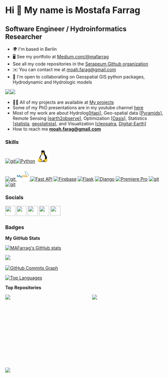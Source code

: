Hi 👋 My name is Mostafa Farrag
===============================

Software Engineer / Hydroinformatics Researcher
-----------------------------------------------

* 🌍  I'm based in Berlin
* 🖥️  See my portfolio at [Medium.com/@mafarrag](http://medium.com/@mafarrag)
* See all my code repositories in the [Serapeum Github organization ](https://github.com/Serapieum-of-alex)
* ✉️  You can contact me at [moah.farag@gmail.com](mailto:moah.farag@gmail.com)
* 🤝  I'm open to collaborating on Geospatial GIS python packages, Hydrodynamic and Hydrologic models

<a href="https://www.twitter.com/MAfarrag07" target="_blank" rel="noreferrer"><img
src="https://img.shields.io/twitter/follow/MAfarrag07?logo=twitter&style=for-the-badge&color=0f172a&labelColor=000000"
/></a><a href="https://www.github.com/MAFarrag" target="_blank" rel="noreferrer"><img
src="https://img.shields.io/github/followers/MAFarrag?logo=github&style=for-the-badge&color=0f172a&labelColor=000000" /></a>

- 👨‍💻 All of my projects are available at [My projects](https://github.com/MAfarrag)
- Some of my PhD presentations are in my youtube channel [here](https://www.youtube.com/channel/UCcB-LfAyB8mMnnU-A-Vx0Gw)
- Most of my work are about Hydrolog[[Hapi](https://github.com/MAfarrag/Hapi)], Geo-spatial data [[Pyramids](https://github.com/MAfarrag/pyramids)], Remote Sensing [[earth2observe](https://github.com/MAfarrag/earth2observe)], Optimization [[Oasis](https://github.com/MAfarrag/Oasis)], Statistics [[statista](https://github.com/MAfarrag/statista), [geostatista](https://github.com/MAfarrag/geostatista)], and Visualization [[cleopatra](https://github.com/MAfarrag/cleopatra), [Digital-Earth](https://github.com/MAfarrag/Digital-Earth)]
- How to reach me **moah.farag@gmail.com**

### Skills

<p align="left">
<a href="https://www.python.org/" target="_blank" rel="noreferrer"> <img src="https://www.vectorlogo.zone/logos/git-scm/git-scm-icon.svg" alt="git" width="40" height="40"/><img src="https://raw.githubusercontent.com/danielcranney/readme-generator/main/public/icons/skills/python-colored.svg" width="36" height="36" alt="Python" /></a>
<a href="https://www.linux.org/" target="_blank" rel="noreferrer"> <img src="https://raw.githubusercontent.com/devicons/devicon/master/icons/linux/linux-original.svg" alt="linux" width="40" height="40"/> </a>

[//]: # (<a href="https://www.postgresql.org/" target="_blank" rel="noreferrer"><img src="https://raw.githubusercontent.com/danielcranney/readme-generator/main/public/icons/skills/postgresql-colored.svg" width="36" height="36" alt="PostgreSQL" /></a>)
<a href="https://www.postgresql.org/" target="_blank" rel="noreferrer"> <img src="https://www.vectorlogo.zone/logos/postgresql/postgresql-ar21.svg" alt="git" width="70" height="40"/> </a>
<a href="https://www.mysql.com/" target="_blank" rel="noreferrer"> <img src="https://raw.githubusercontent.com/devicons/devicon/master/icons/mysql/mysql-original-wordmark.svg" alt="mysql" width="40" height="40"/> </a>
<a href="https://fastapi.tiangolo.com/" target="_blank" rel="noreferrer"><img src="https://raw.githubusercontent.com/danielcranney/readme-generator/main/public/icons/skills/fastapi-colored.svg" width="36" height="36" alt="Fast API" /></a>
<a href="https://firebase.google.com/" target="_blank" rel="noreferrer"><img src="https://raw.githubusercontent.com/danielcranney/readme-generator/main/public/icons/skills/firebase-colored.svg" width="36" height="36" alt="Firebase" /></a>
<a href="https://flask.palletsprojects.com/en/2.0.x/" target="_blank" rel="noreferrer"><img src="https://raw.githubusercontent.com/danielcranney/readme-generator/main/public/icons/skills/flask-colored-dark.svg" width="36" height="36" alt="Flask" /></a>
<a href="https://www.djangoproject.com/" target="_blank" rel="noreferrer"><img src="https://raw.githubusercontent.com/danielcranney/readme-generator/main/public/icons/skills/django-colored-dark.svg" width="36" height="36" alt="Django" /></a>
<a href="https://www.adobe.com/uk/products/premiere.html" target="_blank" rel="noreferrer"><img src="https://raw.githubusercontent.com/danielcranney/readme-generator/main/public/icons/skills/premierepro-colored-dark.svg" width="36" height="36" alt="Premiere Pro" /></a> 
<a href="https://cloud.google.com/" target="_blank" rel="noreferrer"> <img src="https://www.vectorlogo.zone/logos/google_cloud/google_cloud-ar21.svg" alt="git" width="70" height="40"/> </a> 
<a href="https://earthengine.google.com/" target="_blank" rel="noreferrer"> <img src="https://www.linuxadictos.com/wp-content/uploads/GoogleEarthEngine.jpg" alt="git" width="70" height="40"/> </a>
</p>

### Socials

<p align="left"> <a href="https://www.github.com/MAFarrag" target="_blank" rel="noreferrer"><img src="https://raw.githubusercontent.com/danielcranney/readme-generator/main/public/icons/socials/github-dark.svg" width="32" height="32" /></a> <a href="https://www.linkedin.com/in/mafarrag" target="_blank" rel="noreferrer"><img src="https://raw.githubusercontent.com/danielcranney/readme-generator/main/public/icons/socials/linkedin.svg" width="32" height="32" /></a> <a href="http://www.medium.com/mafarrag" target="_blank" rel="noreferrer"><img src="https://raw.githubusercontent.com/danielcranney/readme-generator/main/public/icons/socials/medium-dark.svg" width="32" height="32" /></a> <a href="https://www.twitter.com/MAfarrag07" target="_blank" rel="noreferrer"><img src="https://raw.githubusercontent.com/danielcranney/readme-generator/main/public/icons/socials/twitter.svg" width="32" height="32" /></a> <a href="https://www.youtube.com/c/mafarrag" target="_blank" rel="noreferrer"><img src="https://raw.githubusercontent.com/danielcranney/readme-generator/main/public/icons/socials/youtube.svg" width="32" height="32" /></a></p>

### Badges

<b>My GitHub Stats</b>

<a href="http://www.github.com/MAFarrag"><img src="https://github-readme-stats.vercel.app/api?username=MAFarrag&show_icons=true&hide=&count_private=true&title_color=ef4444&text_color=ffffff&icon_color=0f172a&bg_color=000000&hide_border=true&show_icons=true" alt="MAFarrag's GitHub stats" /></a>

<a href="http://www.github.com/MAFarrag"><img src="https://github-readme-streak-stats.herokuapp.com/?user=MAFarrag&stroke=ffffff&background=000000&ring=ef4444&fire=ef4444&currStreakNum=ffffff&currStreakLabel=ef4444&sideNums=ffffff&sideLabels=ffffff&dates=ffffff&hide_border=true" /></a>

<a href="http://www.github.com/MAFarrag"><img src="https://activity-graph.herokuapp.com/graph?username=MAFarrag&bg_color=000000&color=ffffff&line=0f172a&point=ffffff&area_color=000000&area=true&hide_border=true&custom_title=GitHub%20Commits%20Graph" alt="GitHub Commits Graph" /></a>

<a href="https://github.com/MAFarrag" align="left"><img src="https://github-readme-stats.vercel.app/api/top-langs/?username=MAFarrag&langs_count=10&title_color=ef4444&text_color=ffffff&icon_color=0f172a&bg_color=000000&hide_border=true&locale=en&custom_title=Top%20%Languages" alt="Top Languages" /></a>

<b>Top Repositories</b>

<div width="100%" align="center"><a href="https://github.com/MAFarrag/Hapi" align="left"><img align="left" width="45%" src="https://github-readme-stats.vercel.app/api/pin/?username=MAFarrag&repo=Hapi&title_color=ef4444&text_color=ffffff&icon_color=0f172a&bg_color=000000&hide_border=true&locale=en" /></a><a href="https://github.com/MAFarrag/pyramids" align="right"><img align="right" width="45%" src="https://github-readme-stats.vercel.app/api/pin/?username=MAFarrag&repo=pyramids&title_color=ef4444&text_color=ffffff&icon_color=0f172a&bg_color=000000&hide_border=true&locale=en" /></a></div><br /><br /><br /><br /><br /><br /><br />

<br /><br /><br /><br /><br />

<div width="100%" align="center"><a href="https://github.com/MAFarrag/statista" align="left"><img align="left" width="45%" src="https://github-readme-stats.vercel.app/api/pin/?username=MAFarrag&repo=statista&title_color=ef4444&text_color=ffffff&icon_color=0f172a&bg_color=000000&hide_border=true&locale=en" /></a></div>
